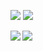 [![](https://img.shields.io/badge/-Twitter-000?style=flat&logo=twitter)](https://twitter.com/iori_eth)
[![](https://img.shields.io/badge/-Zenn-000?style=flat&logo=zenn)](https://zenn.dev/ioridev)<a href="https://github.com/anuraghazra/github-readme-stats">
  
  
  <img align="left" src="https://github-readme-stats.vercel.app/api/top-langs/?username=ioridev＆layout=compact&theme=solarized-dark" />
</a>  



<a href="https://github.com/anuraghazra/github-readme-stats">
  <img align="left" src="https://github-readme-stats.vercel.app/api?username=ioridev&count_private=true&show_icons=true&theme=solarized-dark" />
</a>

   
  
